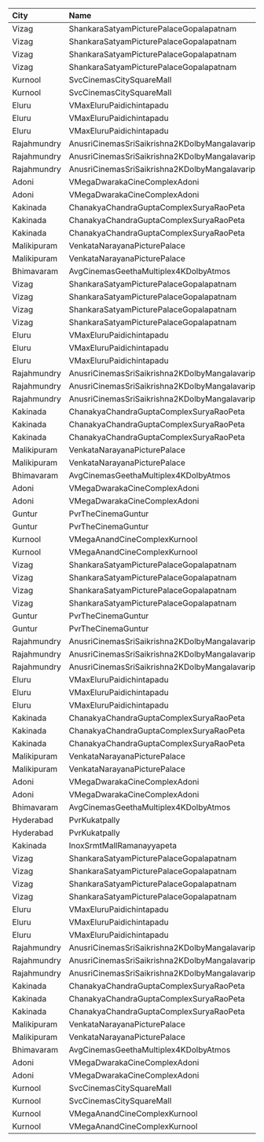 | City        | Name                                             |  Time | Type          | Price | Capacity | Booked |
| :---------- | :----------------------------------------------- | ----: | :------------ | ----: | -------: | -----: |
| Vizag       | ShankaraSatyamPicturePalaceGopalapatnam          | 10:45 | Balcony       |  112₹ |      216 |    178 |
| Vizag       | ShankaraSatyamPicturePalaceGopalapatnam          | 10:45 | FirstClass    |   80₹ |       72 |     72 |
| Vizag       | ShankaraSatyamPicturePalaceGopalapatnam          | 10:45 | SecondClass   |   80₹ |       26 |     26 |
| Vizag       | ShankaraSatyamPicturePalaceGopalapatnam          | 10:45 | ThirdClass    |   40₹ |       82 |     82 |
| Kurnool     | SvcCinemasCitySquareMall                         | 10:55 | Platinum      |  200₹ |        9 |      0 |
| Kurnool     | SvcCinemasCitySquareMall                         | 10:55 | Sliders       |  150₹ |       77 |      0 |
| Eluru       | VMaxEluruPaidichintapadu                         | 11:00 | Recliner      |  100₹ |       25 |     25 |
| Eluru       | VMaxEluruPaidichintapadu                         | 11:00 | FristClass    |  100₹ |      173 |    112 |
| Eluru       | VMaxEluruPaidichintapadu                         | 11:00 | LowClass      |   40₹ |       46 |      0 |
| Rajahmundry | AnusriCinemasSriSaikrishna2KDolbyMangalavaripeta | 11:00 | ReservedClass |  100₹ |      311 |      0 |
| Rajahmundry | AnusriCinemasSriSaikrishna2KDolbyMangalavaripeta | 11:00 | FirstClass    |   60₹ |       62 |      0 |
| Rajahmundry | AnusriCinemasSriSaikrishna2KDolbyMangalavaripeta | 11:00 | SecondClass   |   40₹ |      102 |     22 |
| Adoni       | VMegaDwarakaCineComplexAdoni                     | 11:24 | Gold          |  110₹ |      202 |      0 |
| Adoni       | VMegaDwarakaCineComplexAdoni                     | 11:24 | Executive     |   70₹ |       48 |      0 |
| Kakinada    | ChanakyaChandraGuptaComplexSuryaRaoPeta          | 11:30 | FirstClass    |  100₹ |      416 |     81 |
| Kakinada    | ChanakyaChandraGuptaComplexSuryaRaoPeta          | 11:30 | SecondClass   |   60₹ |       28 |     28 |
| Kakinada    | ChanakyaChandraGuptaComplexSuryaRaoPeta          | 11:30 | ThirdClass    |   40₹ |      104 |    104 |
| Malikipuram | VenkataNarayanaPicturePalace                     | 11:30 | FirstClass    |  100₹ |      276 |    276 |
| Malikipuram | VenkataNarayanaPicturePalace                     | 11:30 | SecondClass   |   50₹ |       76 |     76 |
| Bhimavaram  | AvgCinemasGeethaMultiplex4KDolbyAtmos            | 11:50 | Gold          |  150₹ |      224 |    224 |
| Vizag       | ShankaraSatyamPicturePalaceGopalapatnam          | 13:45 | Balcony       |  112₹ |      216 |    176 |
| Vizag       | ShankaraSatyamPicturePalaceGopalapatnam          | 13:45 | FirstClass    |   80₹ |       72 |     72 |
| Vizag       | ShankaraSatyamPicturePalaceGopalapatnam          | 13:45 | SecondClass   |   80₹ |       26 |     26 |
| Vizag       | ShankaraSatyamPicturePalaceGopalapatnam          | 13:45 | ThirdClass    |   40₹ |       82 |     82 |
| Eluru       | VMaxEluruPaidichintapadu                         | 14:30 | Recliner      |  100₹ |       25 |     25 |
| Eluru       | VMaxEluruPaidichintapadu                         | 14:30 | FristClass    |  100₹ |      173 |    112 |
| Eluru       | VMaxEluruPaidichintapadu                         | 14:30 | LowClass      |   40₹ |       46 |      0 |
| Rajahmundry | AnusriCinemasSriSaikrishna2KDolbyMangalavaripeta | 14:30 | ReservedClass |  100₹ |      311 |      0 |
| Rajahmundry | AnusriCinemasSriSaikrishna2KDolbyMangalavaripeta | 14:30 | FirstClass    |   60₹ |       62 |      0 |
| Rajahmundry | AnusriCinemasSriSaikrishna2KDolbyMangalavaripeta | 14:30 | SecondClass   |   40₹ |      102 |     22 |
| Kakinada    | ChanakyaChandraGuptaComplexSuryaRaoPeta          | 14:30 | FirstClass    |  100₹ |      416 |     87 |
| Kakinada    | ChanakyaChandraGuptaComplexSuryaRaoPeta          | 14:30 | SecondClass   |   60₹ |       28 |     28 |
| Kakinada    | ChanakyaChandraGuptaComplexSuryaRaoPeta          | 14:30 | ThirdClass    |   40₹ |      104 |    104 |
| Malikipuram | VenkataNarayanaPicturePalace                     | 14:30 | FirstClass    |  100₹ |      276 |    276 |
| Malikipuram | VenkataNarayanaPicturePalace                     | 14:30 | SecondClass   |   50₹ |       76 |     76 |
| Bhimavaram  | AvgCinemasGeethaMultiplex4KDolbyAtmos            | 14:35 | Gold          |  150₹ |      224 |    224 |
| Adoni       | VMegaDwarakaCineComplexAdoni                     | 14:47 | Gold          |  110₹ |      202 |      0 |
| Adoni       | VMegaDwarakaCineComplexAdoni                     | 14:47 | Executive     |   70₹ |       48 |      0 |
| Guntur      | PvrTheCinemaGuntur                               | 15:20 | Premium       |  250₹ |       13 |      2 |
| Guntur      | PvrTheCinemaGuntur                               | 15:20 | Deluxe        |  150₹ |      146 |     14 |
| Kurnool     | VMegaAnandCineComplexKurnool                     | 15:20 | Gold          |  110₹ |      190 |      0 |
| Kurnool     | VMegaAnandCineComplexKurnool                     | 15:20 | Executive     |   70₹ |       48 |      0 |
| Vizag       | ShankaraSatyamPicturePalaceGopalapatnam          | 17:45 | Balcony       |  112₹ |      216 |    176 |
| Vizag       | ShankaraSatyamPicturePalaceGopalapatnam          | 17:45 | FirstClass    |   80₹ |       72 |     72 |
| Vizag       | ShankaraSatyamPicturePalaceGopalapatnam          | 17:45 | SecondClass   |   80₹ |       26 |     26 |
| Vizag       | ShankaraSatyamPicturePalaceGopalapatnam          | 17:45 | ThirdClass    |   40₹ |       82 |     82 |
| Guntur      | PvrTheCinemaGuntur                               | 18:10 | Premium       |  250₹ |       13 |     13 |
| Guntur      | PvrTheCinemaGuntur                               | 18:10 | Deluxe        |  150₹ |      146 |    146 |
| Rajahmundry | AnusriCinemasSriSaikrishna2KDolbyMangalavaripeta | 18:15 | ReservedClass |  100₹ |      311 |      0 |
| Rajahmundry | AnusriCinemasSriSaikrishna2KDolbyMangalavaripeta | 18:15 | FirstClass    |   60₹ |       62 |      0 |
| Rajahmundry | AnusriCinemasSriSaikrishna2KDolbyMangalavaripeta | 18:15 | SecondClass   |   40₹ |      102 |     22 |
| Eluru       | VMaxEluruPaidichintapadu                         | 18:30 | Recliner      |  100₹ |       25 |     25 |
| Eluru       | VMaxEluruPaidichintapadu                         | 18:30 | FristClass    |  100₹ |      173 |    112 |
| Eluru       | VMaxEluruPaidichintapadu                         | 18:30 | LowClass      |   40₹ |       46 |      0 |
| Kakinada    | ChanakyaChandraGuptaComplexSuryaRaoPeta          | 18:30 | FirstClass    |  100₹ |      416 |     78 |
| Kakinada    | ChanakyaChandraGuptaComplexSuryaRaoPeta          | 18:30 | SecondClass   |   60₹ |       28 |     28 |
| Kakinada    | ChanakyaChandraGuptaComplexSuryaRaoPeta          | 18:30 | ThirdClass    |   40₹ |      104 |    104 |
| Malikipuram | VenkataNarayanaPicturePalace                     | 18:30 | FirstClass    |  100₹ |      276 |    276 |
| Malikipuram | VenkataNarayanaPicturePalace                     | 18:30 | SecondClass   |   50₹ |       76 |     76 |
| Adoni       | VMegaDwarakaCineComplexAdoni                     | 18:44 | Gold          |  110₹ |      202 |      0 |
| Adoni       | VMegaDwarakaCineComplexAdoni                     | 18:44 | Executive     |   70₹ |       48 |      0 |
| Bhimavaram  | AvgCinemasGeethaMultiplex4KDolbyAtmos            | 18:50 | Gold          |  150₹ |      224 |    224 |
| Hyderabad   | PvrKukatpally                                    | 20:00 | Classic       |  150₹ |      135 |     44 |
| Hyderabad   | PvrKukatpally                                    | 20:00 | Recliner      |  350₹ |        9 |      0 |
| Kakinada    | InoxSrmtMallRamanayyapeta                        | 20:30 | Executive     |   80₹ |      111 |      0 |
| Vizag       | ShankaraSatyamPicturePalaceGopalapatnam          | 20:45 | Balcony       |  112₹ |      216 |    176 |
| Vizag       | ShankaraSatyamPicturePalaceGopalapatnam          | 20:45 | FirstClass    |   80₹ |       72 |     72 |
| Vizag       | ShankaraSatyamPicturePalaceGopalapatnam          | 20:45 | SecondClass   |   80₹ |       26 |     26 |
| Vizag       | ShankaraSatyamPicturePalaceGopalapatnam          | 20:45 | ThirdClass    |   40₹ |       82 |     82 |
| Eluru       | VMaxEluruPaidichintapadu                         | 21:30 | Recliner      |  100₹ |       25 |     25 |
| Eluru       | VMaxEluruPaidichintapadu                         | 21:30 | FristClass    |  100₹ |      173 |    112 |
| Eluru       | VMaxEluruPaidichintapadu                         | 21:30 | LowClass      |   40₹ |       46 |      0 |
| Rajahmundry | AnusriCinemasSriSaikrishna2KDolbyMangalavaripeta | 21:30 | ReservedClass |  100₹ |      311 |      0 |
| Rajahmundry | AnusriCinemasSriSaikrishna2KDolbyMangalavaripeta | 21:30 | FirstClass    |   60₹ |       62 |      0 |
| Rajahmundry | AnusriCinemasSriSaikrishna2KDolbyMangalavaripeta | 21:30 | SecondClass   |   40₹ |      102 |     22 |
| Kakinada    | ChanakyaChandraGuptaComplexSuryaRaoPeta          | 21:30 | FirstClass    |  100₹ |      416 |     78 |
| Kakinada    | ChanakyaChandraGuptaComplexSuryaRaoPeta          | 21:30 | SecondClass   |   60₹ |       28 |      0 |
| Kakinada    | ChanakyaChandraGuptaComplexSuryaRaoPeta          | 21:30 | ThirdClass    |   40₹ |      104 |      0 |
| Malikipuram | VenkataNarayanaPicturePalace                     | 21:30 | FirstClass    |  100₹ |      276 |    276 |
| Malikipuram | VenkataNarayanaPicturePalace                     | 21:30 | SecondClass   |   50₹ |       76 |     76 |
| Bhimavaram  | AvgCinemasGeethaMultiplex4KDolbyAtmos            | 21:40 | Gold          |  150₹ |      224 |    224 |
| Adoni       | VMegaDwarakaCineComplexAdoni                     | 21:54 | Gold          |  110₹ |      202 |      0 |
| Adoni       | VMegaDwarakaCineComplexAdoni                     | 21:54 | Executive     |   70₹ |       48 |      0 |
| Kurnool     | SvcCinemasCitySquareMall                         | 22:15 | Platinum      |  200₹ |        9 |      0 |
| Kurnool     | SvcCinemasCitySquareMall                         | 22:15 | Sliders       |  150₹ |       77 |      0 |
| Kurnool     | VMegaAnandCineComplexKurnool                     | 22:20 | Gold          |  110₹ |      190 |      2 |
| Kurnool     | VMegaAnandCineComplexKurnool                     | 22:20 | Executive     |   70₹ |       48 |      0 |